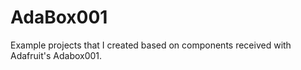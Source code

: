 # AdaBox001
Example projects that I created based on components received with Adafruit's Adabox001.
